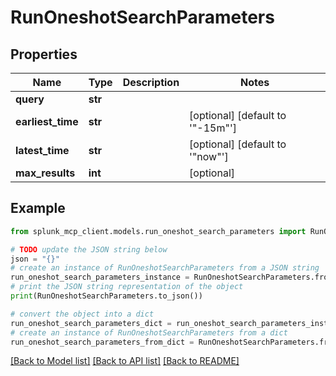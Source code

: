 # RunOneshotSearchParameters


## Properties

Name | Type | Description | Notes
------------ | ------------- | ------------- | -------------
**query** | **str** |  | 
**earliest_time** | **str** |  | [optional] [default to '"-15m"']
**latest_time** | **str** |  | [optional] [default to '"now"']
**max_results** | **int** |  | [optional] 

## Example

```python
from splunk_mcp_client.models.run_oneshot_search_parameters import RunOneshotSearchParameters

# TODO update the JSON string below
json = "{}"
# create an instance of RunOneshotSearchParameters from a JSON string
run_oneshot_search_parameters_instance = RunOneshotSearchParameters.from_json(json)
# print the JSON string representation of the object
print(RunOneshotSearchParameters.to_json())

# convert the object into a dict
run_oneshot_search_parameters_dict = run_oneshot_search_parameters_instance.to_dict()
# create an instance of RunOneshotSearchParameters from a dict
run_oneshot_search_parameters_from_dict = RunOneshotSearchParameters.from_dict(run_oneshot_search_parameters_dict)
```
[[Back to Model list]](../README.md#documentation-for-models) [[Back to API list]](../README.md#documentation-for-api-endpoints) [[Back to README]](../README.md)


